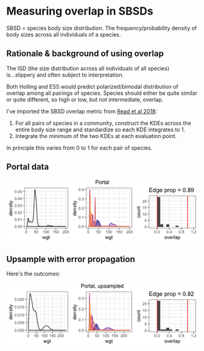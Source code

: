Measuring overlap in SBSDs
================

SBSD = species body size distribution. The frequency/probability density of body sizes across all individuals of a species.

Rationale & background of using overlap
---------------------------------------

The ISD (the size distribution across all individuals of all species) is...slippery and often subject to interpretation.

Both Holling and ESS would predict polarized/bimodal distribution of overlap among all pairings of species. Species should either be quite similar or quite different, so high or low, but not intermediate, overlap.

I've imported the SBSD overlap metric from [Read et al 2018](https://onlinelibrary.wiley.com/doi/full/10.1111/ecog.03641):

1.  For all pairs of species in a community, construct the KDEs across the entire body size range and standardize so each KDE integrates to 1.
2.  Integrate the minimum of the two KDEs at each evaluation point.

In principle this varies from 0 to 1 for each pair of species.

Portal data
-----------

![](portal_overlap_files/figure-markdown_github/show%20plots-1.png)

Upsample with error propagation
-------------------------------

Here's the outcomes:

![](portal_overlap_files/figure-markdown_github/show%20error%20prop%20outcomes-1.png)
